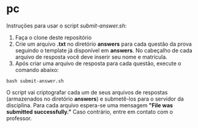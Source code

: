 # pc

Instruções para usar o script _submit-answer.sh_:
 1) Faça o clone deste repositório
 2) Crie um arquivo **.txt** no diretório **answers** para cada questão da prova seguindo o template já disponível em **answers**. No cabeçalho de cada arquivo de resposta você deve inserir seu nome e matrícula.
 3) Após criar uma arquivo de resposta para cada questão, execute o comando abaixo:

`bash submit-answer.sh`

O script vai criptografar cada um de seus arquivos de respostas (armazenados no diretório **answers**) e submetê-los para o servidor da disciplina. Para cada arquivo espera-se uma mensagem **"File <filename> was submitted successfully."** Caso contrário, entre em contato com o professor.
